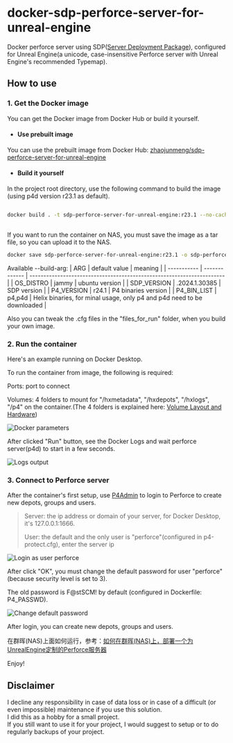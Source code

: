 # docker-sdp-perforce-server-for-unreal-engine

Docker perforce server using SDP([Server Deployment Package](https://swarm.workshop.perforce.com/projects/perforce-software-sdp)), configured for Unreal Engine(a unicode, case-insensitive Perforce server with Unreal Engine's recommended Typemap).

## How to use

### 1. Get the Docker image

You can get the Docker image from Docker Hub or build it yourself.

* #### Use prebuilt image

You can use the prebuilt image from Docker Hub: [zhaojunmeng/sdp-perforce-server-for-unreal-engine](https://registry.hub.docker.com/r/zhaojunmeng/sdp-perforce-server-for-unreal-engine/)

* #### Build it yourself

In the project root directory, use the following command to build the image (using p4d version r23.1 as default).

```bash

docker build . -t sdp-perforce-server-for-unreal-engine:r23.1 --no-cache
    
```

If you want to run the container on NAS, you must save the image as a tar file, so you can upload it to the NAS.

```bash
docker save sdp-perforce-server-for-unreal-engine:r23.1 -o sdp-perforce-server-for-unreal-engine-r23.1.tar
```

Available --build-arg:
| ARG         | default value | meaning                                                                |
| ----------- | ------------- | ---------------------------------------------------------------------- |
| OS_DISTRO   | jammy         | ubuntu version                                                         |
| SDP_VERSION | .2024.1.30385 | SDP version                                                            |
| P4_VERSION  | r24.1         | P4 binaries version                                                    |
| P4_BIN_LIST | p4,p4d        | Helix binaries, for minal usage, only p4 and p4d need to be downloaded |

Also you can tweak the .cfg files in the "files_for_run" folder, when you build your own image.

### 2. Run the container

Here's an example running on Docker Desktop.

To run the container from image, the following is required:

Ports: port to connect

Volumes: 4 folders to mount for "/hxmetadata", "/hxdepots", "/hxlogs", "/p4" on the container.(The 4 folders is explained here: [Volume Layout and Hardware](https://swarm.workshop.perforce.com/projects/perforce-software-sdp/view/main/doc/SDP_Guide.Unix.html#_volume_layout_and_hardware))

![Docker parameters](docs/images/RunningOnDockerDesktop_1.png)

After clicked "Run" button, see the Docker Logs and wait perforce server(p4d) to start in a few seconds.

![Logs output](docs/images/RunningOnDockerDesktop_2.png)

### 3. Connect to Perforce server

After the container's first setup, use [P4Admin](https://www.perforce.com/downloads/administration-tool) to login to Perforce to create new depots, groups and users.

>Server: the ip address or domain of your server, for Docker Desktop, it's 127.0.0.1:1666.
>
>User: the default and the only user is "perforce"(configured in p4-protect.cfg), enter the server ip

![Login as user perforce](docs/images/P4Admin_1.png)

After click "OK", you must change the default password for user "perforce" (because security level is set to 3).

The old password is F@stSCM! by default (configured in Dockerfile: P4_PASSWD).

![Change default password](docs/images/P4Admin_2.png)

After login, you can create new depots, groups and users.

在群晖(NAS)上面如何运行，参考：[如何在群晖(NAS)上，部署一个为UnrealEngine定制的Perforce服务器](docs/HotToRunPerforceServerOnSynologyForUnrealEngine.md)

Enjoy!

## Disclaimer

I decline any responsibility in case of data loss or in case of a difficult (or even impossible) maintenance if you use this solution.  
I did this as a hobby for a small project.  
If you still want to use it for your project, I would suggest to setup or to do regularly backups of your project.
